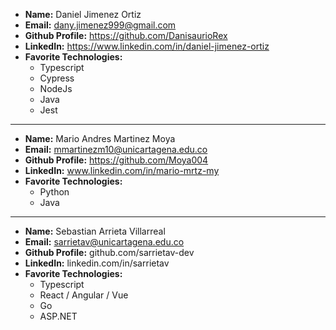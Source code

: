 - **Name:** Daniel Jimenez Ortiz
- **Email:** dany.jimenez999@gmail.com
- **Github Profile:** https://github.com/DanisaurioRex
- **LinkedIn:** https://www.linkedin.com/in/daniel-jimenez-ortiz
- **Favorite Technologies:**
  - Typescript
  - Cypress
  - NodeJs
  - Java
  - Jest

---

- **Name:** Mario Andres Martinez Moya
- **Email:** mmartinezm10@unicartagena.edu.co
- **Github Profile:** https://github.com/Moya004
- **LinkedIn:** www.linkedin.com/in/mario-mrtz-my
- **Favorite Technologies:**
  - Python
  - Java

---

- **Name:** Sebastian Arrieta Villarreal
- **Email:** sarrietav@unicartagena.edu.co
- **Github Profile:** github.com/sarrietav-dev
- **LinkedIn:** linkedin.com/in/sarrietav
- **Favorite Technologies:**
  - Typescript
  - React / Angular / Vue
  - Go
  - ASP.NET
